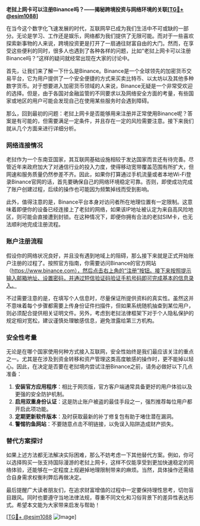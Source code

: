 **老挝上网卡可以注册Binance吗？——揭秘跨境投资与网络环境的关联[[TG💪+ @esim1088](https://t.me/s/esim1088)]**

在当今这个数字化飞速发展的时代，互联网早已成为我们生活中不可或缺的一部分。无论是学习、工作还是娱乐，网络都为我们提供了无限可能。而对于一些喜欢探索新事物的人来说，跨境投资更是打开了一扇通往财富自由的大门。然而，在享受这些便利的同时，很多人也遇到了各种各样的问题，比如“老挝上网卡可以注册Binance吗？”这样的疑问就经常出现在大家的讨论中。

首先，让我们来了解一下什么是Binance。Binance是一个全球领先的加密货币交易平台，它为用户提供了一个安全便捷的方式来买卖比特币、以太坊以及其他多种数字货币。对于想要进入加密货币领域的人来说，Binance无疑是一个非常受欢迎的选择。但是，由于各国对金融监管的不同要求以及网络安全方面的考量，有些国家或地区的用户可能会发现自己在使用某些服务时会遇到障碍。

那么，回到最初的问题：老挝上网卡是否能够用来注册并正常使用Binance呢？答案是有可能的，但需要满足一定条件，并且存在一定的风险需要注意。接下来我们就从几个方面来进行详细分析。

### 网络连接情况

老挝作为一个东南亚国家，其互联网基础设施相较于发达国家而言还有待完善。尽管近年来政府加大了对通信行业的投入力度，使得移动宽带覆盖范围有所扩大，但网速和服务质量仍然参差不齐。因此，如果你打算通过手机流量或者本地Wi-Fi登录Binance官网的话，首先要确保自己的网络环境稳定可靠。否则，即使成功完成了账户创建过程，后续的操作也可能因为频繁掉线而受到影响。

此外，值得注意的是，Binance平台本身对访问者所在地理位置有一定限制。这意味着即便你的设备已经连接上了老挝的网络，如果该IP地址被认定为来自高风险地区，则可能会直接遭到封锁。在这种情况下，即便你拥有合法的老挝SIM卡，也无法顺利地完成注册流程。

### 账户注册流程

假设你的网络状况良好，并且没有遇到地域上的阻碍，那么接下来就是正式开始账户注册的过程了。按照官方指南，你需要访问Binance的官方网站（https://www.binance.com），然后点击右上角的“注册”按钮。接下来按照提示输入邮箱地址、设置密码，并通过短信验证码验证手机号码即可完成基本的信息录入。

不过需要注意的是，在填写个人信息时，尽量保证所提供资料的真实性。虽然这并不意味着每个步骤都需要上传身份证件扫描件，但如果系统随机抽查到某位用户，则必须配合提供相关证明文件。另外，考虑到老挝法律框架下对于个人隐私保护的规定相对宽松，建议谨慎处理敏感信息，避免泄露给第三方机构。

### 安全性考量

无论是在哪个国家使用何种方式接入互联网，安全性始终是我们最应该关注的重点之一。尤其是在涉及到资金转移和资产管理这类高度敏感的操作时，更不能掉以轻心。因此，在决定是否要在老挝境内尝试注册Binance之前，请务必做好以下几点准备：

1. **安装官方应用程序**：相比于网页版，官方客户端通常具备更好的用户体验以及更强的安全防护机制。
2. **启用双重身份认证**：这是防止账户被盗的最佳手段之一，强烈推荐每位用户都开启此项功能。
3. **定期更新软件版本**：及时获取最新的补丁修复包有助于堵住潜在漏洞。
4. **警惕钓鱼网站**：不要随意点击不明链接，以免误入陷阱造成财产损失。

### 替代方案探讨

如果上述方法都无法解决实际困难，那么不妨考虑一下其他替代方案。例如，你可以选择购买一张支持国际漫游的老挝上网卡，这样不仅能享受到更加快速稳定的网络体验，还能够在一定程度上规避掉地理限制带来的麻烦。当然，具体操作还需结合自身需求权衡利弊后再做决定。

最后提醒广大读者朋友们，在追求财富增值的过程中一定要保持理性思考，切勿盲目跟风。同时也要遵守当地法律法规，尊重不同文化和习俗背景下的差异性表达形式。希望本文能为大家带来启发与帮助！

[[TG💪+ @esim1088](https://t.me/s/esim1088) ![Image](https://i.postimg.cc/4NQfJmqS/Snipaste-2025-05-13-00-14-12.png)]